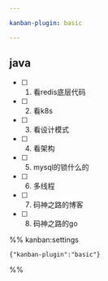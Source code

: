```yaml
---

kanban-plugin: basic

---
```


## java

- [ ] 1. 看redis底层代码
- [ ] 2. 看k8s
- [ ] 3. 看设计模式
- [ ] 4. 看架构
- [ ] 5. mysql的锁什么的
- [ ] 6. 多线程
- [ ] 7. 码神之路的博客
- [ ] 8. 码神之路的go




%% kanban:settings
```
{"kanban-plugin":"basic"}
```
%%